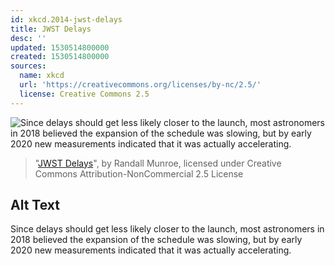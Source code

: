 ```yaml
---
id: xkcd.2014-jwst-delays
title: JWST Delays
desc: ''
updated: 1530514800000
created: 1530514800000
sources:
  name: xkcd
  url: 'https://creativecommons.org/licenses/by-nc/2.5/'
  license: Creative Commons 2.5
---
```

![Since delays should get less likely closer to the launch, most astronomers in 2018 believed the expansion of the schedule was slowing, but by early 2020 new measurements indicated that it was actually accelerating.](https://imgs.xkcd.com/comics/jwst_delays.png)
> "[JWST Delays](https://xkcd.com/2014/)", by Randall Munroe, licensed under Creative Commons Attribution-NonCommercial 2.5 License

## Alt Text
Since delays should get less likely closer to the launch, most astronomers in 2018 believed the expansion of the schedule was slowing, but by early 2020 new measurements indicated that it was actually accelerating.
